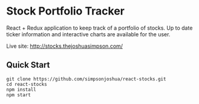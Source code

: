 # Stock Portfolio Tracker

React + Redux application to keep track of a portfolio of stocks. Up to date ticker information and interactive charts are available for the user.

Live site: http://stocks.thejoshuasimpson.com/

## Quick Start
```
git clone https://github.com/simpsonjoshua/react-stocks.git
cd react-stocks
npm install
npm start
```
